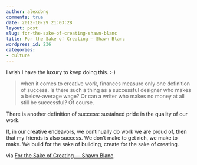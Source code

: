 ```yaml
---
author: alexdong
comments: true
date: 2012-10-29 21:03:28
layout: post
slug: for-the-sake-of-creating-shawn-blanc
title: For the Sake of Creating — Shawn Blanc
wordpress_id: 236
categories:
- culture
---
```


I wish I have the luxury to keep doing this. :-)


> when it comes to creative work, finances measure only one definition of success. Is there such a thing as a successful designer who makes a below-average wage? Or can a writer who makes no money at all still be successful? Of course.

There is another definition of success: sustained pride in the quality of our work.

If, in our creative endeavors, we continually do work we are proud of, then that my friends is also success. We don’t make to get rich, we make to make. We build for the sake of building, create for the sake of creating.


via [For the Sake of Creating — Shawn Blanc](http://shawnblanc.net/2012/10/for-the-sake-of-creating/).
